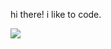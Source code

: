 hi there!
i like to code.
<!-- [moveit](https://github.com/moveitapp)<br/> -->

![](https://github.azpekt.dev/moveit.svg)
